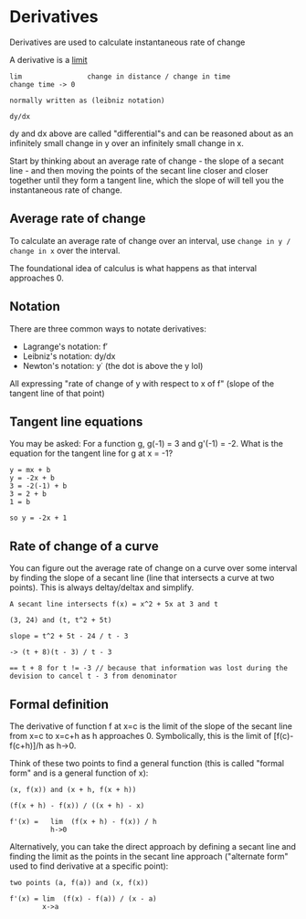 # Derivatives

Derivatives are used to calculate instantaneous rate of change

A derivative is a [limit](./limits.md)

```
lim                change in distance / change in time
change time -> 0

normally written as (leibniz notation)

dy/dx
```

dy and dx above are called "differential"s and can be reasoned about as an infinitely small change in y over
an infinitely small change in x.

Start by thinking about an average rate of change - the slope of a secant line - and then moving the points of the secant line closer and
closer together until they form a tangent line, which the slope of will tell you the instantaneous rate of change.

## Average rate of change

To calculate an average rate of change over an interval, use `change in y / change in x` over the interval.

The foundational idea of calculus is what happens as that interval approaches 0.

## Notation

There are three common ways to notate derivatives:

- Lagrange's notation: f′
- Leibniz's notation: dy/dx
- Newton's notation: y˙ (the dot is above the y lol)

All expressing "rate of change of y with respect to x of f" (slope of the tangent line of that point)

## Tangent line equations

You may be asked: For a function g, g(-1) = 3 and g'(-1) = -2. What is the equation for the 
tangent line for g at x = -1?

```
y = mx + b
y = -2x + b
3 = -2(-1) + b
3 = 2 + b
1 = b

so y = -2x + 1
```

## Rate of change of a curve

You can figure out the average rate of change on a curve over some interval by finding the slope of a secant line
(line that intersects a curve at two points). This is always deltay/deltax and simplify.

```
A secant line intersects f(x) = x^2 + 5x at 3 and t

(3, 24) and (t, t^2 + 5t)

slope = t^2 + 5t - 24 / t - 3

-> (t + 8)(t - 3) / t - 3

== t + 8 for t != -3 // because that information was lost during the devision to cancel t - 3 from denominator
```

## Formal definition

The derivative of function f at x=c is the limit of the slope of the secant line 
from x=c to x=c+h as h approaches 0. Symbolically, this is the limit of [f(c)-f(c+h)]/h as h→0.

Think of these two points to find a general function (this is called "formal form" and is a general function of x): 

```
(x, f(x)) and (x + h, f(x + h))

(f(x + h) - f(x)) / ((x + h) - x)

f'(x) =   lim  (f(x + h) - f(x)) / h
          h->0
```

Alternatively, you can take the direct approach by defining a secant line and finding the limit as the
points in the secant line approach ("alternate form" used to find derivative at a specific point):

```
two points (a, f(a)) and (x, f(x))

f'(x) = lim  (f(x) - f(a)) / (x - a)
        x->a
```
